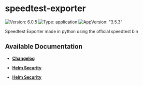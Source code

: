 # speedtest-exporter

![Version: 6.0.5](https://img.shields.io/badge/Version-6.0.5-informational?style=flat-square) ![Type: application](https://img.shields.io/badge/Type-application-informational?style=flat-square) ![AppVersion: "3.5.3"](https://img.shields.io/badge/AppVersion-"3.5.3"-informational?style=flat-square)

Speedtest Exporter made in python using the official speedtest bin

## Available Documentation

- [**Changelog**](CHANGELOG)

- [**Helm Security**](container-security)

- [**Helm Security**](helm-security)

